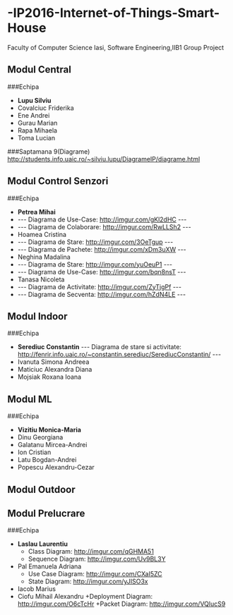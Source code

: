 # -IP2016-Internet-of-Things-Smart-House
Faculty of Computer Science Iasi, Software Engineering,IIB1 Group Project


## Modul Central 
###Echipa
+ **Lupu Silviu**
+ Covalciuc Friderika
+ Ene Andrei
+ Gurau Marian
+ Rapa Mihaela
+ Toma Lucian

###Saptamana 9(Diagrame)
http://students.info.uaic.ro/~silviu.lupu/DiagrameIP/diagrame.html

## Modul Control Senzori
###Echipa
+ **Petrea Mihai**
+ --- Diagrama de Use-Case:     http://imgur.com/gKl2dHC ---
+ --- Diagrama de Colaborare:   http://imgur.com/RwLLSh2 ---
+ Hoamea Cristina
+ --- Diagrama de Stare:       http://imgur.com/3OeTgup ---
+ --- Diagrama de Pachete:     http://imgur.com/xDm3uXW ---
+ Neghina Madalina
+ --- Diagrama de Stare:       http://imgur.com/yuOeuP1 ---
+ --- Diagrama de Use-Case:       http://imgur.com/bqn8nsT ---
+ Tanasa Nicoleta 
+ --- Diagrama de  Activitate: http://imgur.com/ZyTjgPf ---
+ --- Diagrama de  Secventa:   http://imgur.com/hZdN4LE ---

## Modul Indoor
###Echipa
+ **Serediuc Constantin** --- Diagrama de stare si activitate: http://fenrir.info.uaic.ro/~constantin.serediuc/SerediucConstantin/ ---
+ Ivanuta Simona Andreea
+ Maticiuc Alexandra Diana
+ Mojsiak Roxana Ioana


## Modul ML
###Echipa
+ **Vizitiu Monica-Maria**
+ Dinu Georgiana
+ Galatanu Mircea-Andrei
+ Ion Cristian
+ Latu Bogdan-Andrei
+ Popescu Alexandru-Cezar

## Modul Outdoor
## Modul Prelucrare
###Echipa
+ **Laslau Laurentiu**
  + Class Diagram: http://imgur.com/qGHMA51
  + Sequence Diagram: http://imgur.com/Uv9BL3Y
+ Pal Emanuela Adriana
  + Use Case Diagram: http://imgur.com/CXaI5ZC
  + State Diagram: http://imgur.com/yJISO3x
+ Iacob Marius
+ Ciofu Mihail Alexandru
  +Deployment Diagram: http://imgur.com/O6cTcHr
  +Packet Diagram: http://imgur.com/VQlucS9








